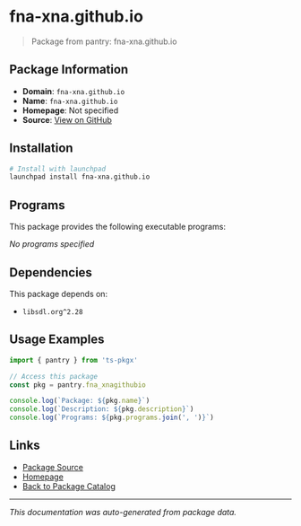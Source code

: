 # fna-xna.github.io

> Package from pantry: fna-xna.github.io

## Package Information

- **Domain**: `fna-xna.github.io`
- **Name**: `fna-xna.github.io`
- **Homepage**: Not specified
- **Source**: [View on GitHub](https://github.com/pkgxdev/pantry/tree/main/projects/fna-xna.github.io/package.yml)

## Installation

```bash
# Install with launchpad
launchpad install fna-xna.github.io
```

## Programs

This package provides the following executable programs:

*No programs specified*

## Dependencies

This package depends on:

- `libsdl.org^2.28`

## Usage Examples

```typescript
import { pantry } from 'ts-pkgx'

// Access this package
const pkg = pantry.fna_xnagithubio

console.log(`Package: ${pkg.name}`)
console.log(`Description: ${pkg.description}`)
console.log(`Programs: ${pkg.programs.join(', ')}`)
```

## Links

- [Package Source](https://github.com/pkgxdev/pantry/tree/main/projects/fna-xna.github.io/package.yml)
- [Homepage](#)
- [Back to Package Catalog](../package-catalog.md)

---

*This documentation was auto-generated from package data.*
